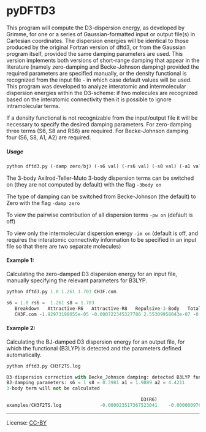 pyDFTD3
======

This program will compute the D3-dispersion energy, as developed by Grimme, for one or a series of Gaussian-formatted input or output file(s) in Cartesian coordinates. The dispersion energies will be identical to those produced by the original Fortran version of dftd3, or from the Gaussian program itself, provided the same damping parameters are used. This version implements both versions of short-range damping that appear in the literature (namely zero-damping and Becke-Johnson damping) provided the required parameters are specified manually, or the density functional is recognized from the input file - in which case default values will be used. This program was developed to analyze interatomic and intermolecular dispersion energies within the D3-scheme: if two molecules are recognized based on the interatomic connectivity then it is possible to ignore intramolecular terms.

If a density functional is not recognizable from the input/output file it will be necessary to specify the desired damping parameters. For zero-damping three terms (S6, S8 and RS6) are required. For Becke-Johnson damping four (S6, S8, A1, A2) are required.

##### Usage
```python
python dftd3.py (-damp zero/bj) (-s6 val) (-rs6 val) (-s8 val) (-a1 val) (-a2 val) (-im on/off) (-pw on/off) file(s)
```

The 3-body Axilrod-Teller-Muto 3-body dispersion terms can be switched on (they are not computed by default) with the flag ```-3body on```  

The type of damping can be switched from Becke-Johnson (the default) to Zero with the flag ```-damp zero```

To view the pairwise contribution of all dispersion terms ```-pw on``` (default is off)

To view only the intermolecular dispersion energy ```-im on``` (default is off, and requires the interatomic connectivity information to be specified in an input file so that there are two separate molecules)

#### Example 1:
Calculating the zero-damped D3 dispersion energy for an input file, manually specifying the relevant parameters for B3LYP.

```python
python dftd3.py 1.0 1.261 1.703 CH3F.com

s6 = 1.0 rs6 =  1.261 s8 = 1.703
   Breakdown   Attractive-R6   Attractive-R8   Repulsive-3-Body   Total   (Hartree)
   CH3F.com -1.92973198055e-05 -0.000722345327786 2.55309958043e-07 -0.000741387337633
```

#### Example 2:
Calculating the BJ-damped D3 dispersion energy for an output file, for which the functional (B3LYP) is detected and the parameters defined automatically.

```python
python dftd3.py CH3F2TS.log

D3-dispersion correction with Becke_Johnson damping: detected B3LYP functional - using default BJ-damping parameters
BJ-damping parameters: s6 = 1 s8 = 0.3981 a1 = 1.9889 a2 = 4.4211
3-body term will not be calculated

                                                 D3(R6)                   D3(R8)               Total (au)
examples/CH3F2TS.log              -0.000023517367523041    -0.000000976022647066    -0.000024493390170107
```

---
License: [CC-BY](https://creativecommons.org/licenses/by/3.0/)
